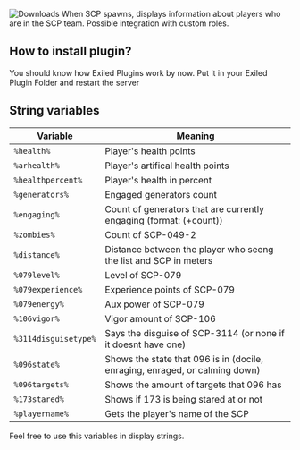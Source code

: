 ![Downloads](https://img.shields.io/github/downloads/SnivyFilms/ScpsInfoDisplay/total.svg)
When SCP spawns, displays information about players who are in the SCP team. Possible integration with custom roles.

## How to install plugin?
You should know how Exiled Plugins work by now. Put it in your Exiled Plugin Folder and restart the server

## String variables
| Variable  | Meaning |
| ------------- | ------------- |
| `%health%` | Player's health points | 
| `%arhealth%`  | Player's artifical health points |
| `%healthpercent%`  | Player's health in percent |
| `%generators%`  | Engaged generators count  |
| `%engaging%`  | Count of generators that are currently engaging (format: (+count)) |
| `%zombies%`  | Count of SCP-049-2 |
| `%distance%` | Distance between the player who seeng the list and SCP in meters |
| `%079level%` | Level of SCP-079 |
| `%079experience%` | Experience points of SCP-079 |
| `%079energy%` | Aux power of SCP-079 |
| `%106vigor%` | Vigor amount of SCP-106 |
| `%3114disguisetype%` | Says the disguise of SCP-3114 (or none if it doesnt have one) |
| `%096state%` | Shows the state that 096 is in (docile, enraging, enraged, or calming down) |
| `%096targets%` | Shows the amount of targets that 096 has |
| `%173stared%` | Shows if 173 is being stared at or not |
| `%playername%` | Gets the player's name of the SCP |

Feel free to use this variables in display strings.
